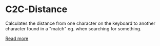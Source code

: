 # C2C-Distance
Calculates the distance from one character on the keyboard to another character found in a "match" eg. when searching for something. 

<a href="http://pher0x.github.io/C2C-Distance">Read more</a>
